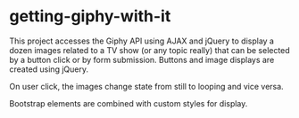 # getting-giphy-with-it

This project accesses the Giphy API using AJAX and jQuery to display a dozen images related to a TV show (or any topic really) that can be selected by a button click or by form submission. Buttons and image displays are created using jQuery.

On user click, the images change state from still to looping and vice versa.

Bootstrap elements are combined with custom styles for display.
